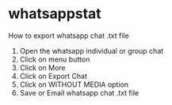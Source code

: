 # whatsappstat 
How to export whatsapp chat .txt file
1) Open the whatsapp individual or group chat
2) Click on menu button
3) Click on More
4) Click on Export Chat
5) Click on WITHOUT MEDIA option
6) Save or Email whatsapp chat .txt file
